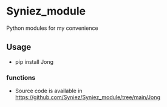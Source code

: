 # Syniez_module
Python modules for my convenience 

## Usage
+ pip install Jong

### functions
+ Source code is available in https://github.com/Syniez/Syniez_module/tree/main/Jong